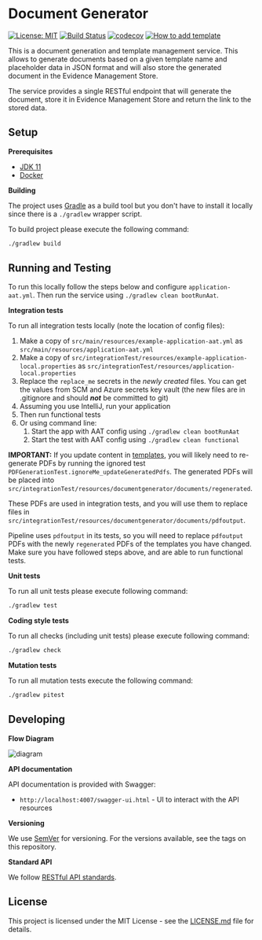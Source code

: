 # Document Generator

[![License: MIT](https://img.shields.io/badge/License-MIT-yellow.svg)](https://opensource.org/licenses/MIT)
[![Build Status](https://travis-ci.org/hmcts/div-document-generator-client.svg?branch=master)](https://travis-ci.org/hmcts/div-document-generator-client)
[![codecov](https://codecov.io/gh/hmcts/div-document-generator-client/branch/master/graph/badge.svg)](https://codecov.io/gh/hmcts/div-document-generator-client)
[![How to add template](https://img.shields.io/static/v1?label=Documentation&message=DGS&color=informational&logo=confluence)](https://tools.hmcts.net/confluence/display/DIV/Add+a+new+template+to+DGS)

This is a document generation and template management service. This allows to generate documents based on a
given template name and placeholder data in JSON format and will also store the generated document in the
Evidence Management Store.

The service provides a single RESTful endpoint that will generate the document, store it in Evidence Management
Store and return the link to the stored data.

## Setup

**Prerequisites**

- [JDK 11](https://openjdk.java.net/)
- [Docker](https://www.docker.com)

**Building**

The project uses [Gradle](https://gradle.org) as a build tool but you don't have to install it locally since there is a
`./gradlew` wrapper script.

To build project please execute the following command:

```bash
./gradlew build
```

## Running and Testing

To run this locally follow the steps below and configure `application-aat.yml`.
Then run the service using `./gradlew clean bootRunAat`.

**Integration tests**

To run all integration tests locally (note the location of config files):

1. Make a copy of `src/main/resources/example-application-aat.yml` as `src/main/resources/application-aat.yml`
2. Make a copy of `src/integrationTest/resources/example-application-local.properties` as `src/integrationTest/resources/application-local.properties`
3. Replace the `replace_me` secrets in the _newly created_ files. You can get the values from SCM and Azure secrets key vault
   (the new files are in .gitignore and should ***not*** be committed to git)
4. Assuming you use IntelliJ, run your application
5. Then run functional tests
6. Or using command line:
    1. Start the app with AAT config using `./gradlew clean bootRunAat`
    2. Start the test with AAT config using `./gradlew clean functional`

**IMPORTANT:** If you update content in [templates](https://github.com/hmcts/rdo-docmosis-templates),
you will likely need to re-generate PDFs by running the ignored test `PDFGenerationTest.ignoreMe_updateGeneratedPdfs`.
The generated PDFs will be placed into `src/integrationTest/resources/documentgenerator/documents/regenerated`.

These PDFs are used in integration tests, and you will use them to replace files in `src/integrationTest/resources/documentgenerator/documents/pdfoutput`.

Pipeline uses `pdfoutput` in its tests, so you will need to replace `pdfoutput` PDFs with the newly `regenerated` PDFs of the
templates you have changed. Make sure you have followed steps above, and are able to run functional tests.

**Unit tests**

To run all unit tests please execute following command:

```bash
./gradlew test
```

**Coding style tests**

To run all checks (including unit tests) please execute following command:

```bash
./gradlew check
```

**Mutation tests**

To run all mutation tests execute the following command:

```bash
./gradlew pitest
```

## Developing

**Flow Diagram**

![diagram](docs/DataFlow.png)

**API documentation**

API documentation is provided with Swagger:
 - `http://localhost:4007/swagger-ui.html` - UI to interact with the API resources

**Versioning**

We use [SemVer](http://semver.org/) for versioning.
For the versions available, see the tags on this repository.

**Standard API**

We follow [RESTful API standards](https://hmcts.github.io/restful-api-standards/).

## License

This project is licensed under the MIT License - see the [LICENSE.md](LICENSE.md) file for details.
